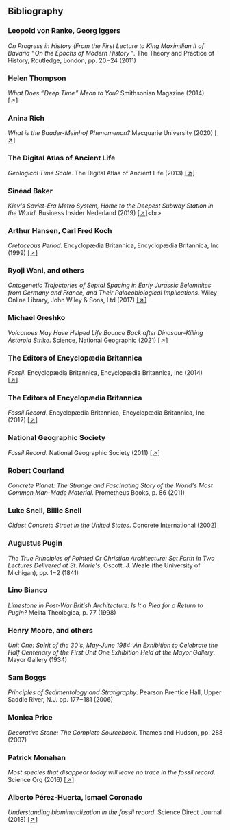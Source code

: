 ## Bibliography

<div class="subchapter">

###   Leopold von Ranke, Georg Iggers

</div>

*On Progress in History (From the First Lecture to King Maximilian II of Bavaria “&hairsp;On the Epochs of Modern History&hairsp;&hairsp;”*. 
The Theory and Practice of History, Routledge, London, pp. 20&hairsp;–&hairsp;24 (2011)<br>

<div class="subchapter">

###   Helen  Thompson  

</div>

*What Does “&hairsp;Deep Time&hairsp;” Mean to You?* Smithsonian Magazine (2014) <br>
[[&hairsp;↗&hairsp;]](https://www.smithsonianmag.com/science-nature/what-does-deep-time-mean-to-you-180952603/)


<div class="subchapter">

###   Anina Rich

</div>

*What is the Baader-Meinhof Phenomenon?* Macquarie University (2020) [[&hairsp;↗&hairsp;]](https://www.lighthouse.mq.edu.au/article/july-2020/What-is-the-Baader-Meinhof-Phenomenon)


<div class="subchapter">

###   The Digital Atlas of Ancient Life

</div>

*Geological Time Scale*. The Digital Atlas of Ancient Life (2013) [[&hairsp;↗&hairsp;]](https://www.digitalatlasofancientlife.org/learn/geological-time/geological-time-scale/)




<div class="subchapter">

###   Sinéad Baker

</div>

*Kiev's Soviet-Era Metro System, Home to the Deepest Subway Station in the World*. Business Insider Nederland (2019) 
[[&hairsp;↗&hairsp;]](https://www.businessinsider.nl/kiev-ukraine-soviet-era-metro-system-beautiful-deepest-world-2019-9?international=true&r=US.)<br>

<div class="subchapter">

###    Arthur Hansen, Carl Fred Koch

</div>

*Cretaceous Period.* Encyclopædia Britannica, Encyclopædia Britannica, Inc (1999) 
[[&hairsp;↗&hairsp;]](https://www.britannica.com/science/Cretaceous-Period.) <br>

<div class="subchapter">

###    Ryoji Wani, and others

</div>

*Ontogenetic Trajectories of Septal Spacing in Early Jurassic Belemnites from Germany and France, and Their Palaeobiological Implications.* Wiley Online Library, John Wiley & Sons, Ltd (2017) 
[[&hairsp;↗&hairsp;]](https://www.onlinelibrary.wiley.com/doi/10.1111/pala.12327.) <br>

<div class="subchapter">

###    Michael Greshko

</div>

 *Volcanoes May Have Helped Life Bounce Back after Dinosaur-Killing Asteroid Strike*. Science, National Geographic (2021)
 [[&hairsp;↗&hairsp;]](https://www.nationalgeographic.com/science/article/volcanoes-helped-life-bounce-back-afterdinosaur-killing-asteroid.) 

<div class="subchapter">

###    The Editors of Encyclopædia Britannica

</div>

*Fossil*. Encyclopædia Britannica, Encyclopædia Britannica, Inc (2014) <br>
[[&hairsp;↗&hairsp;]](https://www.britannica.com/science/fossil. )

<div class="subchapter">

###    The Editors of Encyclopædia Britannica

</div>

*Fossil Record*. Encyclopædia Britannica, Encyclopædia Britannica, Inc (2012)
[[&hairsp;↗&hairsp;]](https://www.britannica.com/science/fossil-record)

<div class="subchapter">

###    National Geographic Society

</div>

*Fossil Record*. National Geographic Society (2011) 
[[&hairsp;↗&hairsp;]](https://www.nationalgeographic.org/topics/resource-library-fossil-record/?q=&page=1&per_page=25.)

<div class="subchapter">

###    Robert Courland

</div>

*Concrete Planet: The Strange and Fascinating Story of the World's Most Common Man-Made Material*. Prometheus Books, p. 86 (2011) 

<div class="subchapter">

###    Luke Snell, Billie Snell

</div>

*Oldest Concrete Street in the United States*. Concrete International (2002) 

<div class="subchapter">

###  Augustus Pugin

</div>

*The True Principles of Pointed Or Christian Architecture: Set Forth in Two Lectures Delivered at St. Marie's*, Oscott. J. Weale (the University of Michigan), pp. 1&hairsp;–&hairsp;2 (1841)<br>

<div class="subchapter">

###   Lino Bianco

</div>

*Limestone in Post-War British Architecture: Is It a Plea for a Return to Pugin?* Melita Theologica, p. 77 (1998) <br>

<div class="subchapter">

###   Henry Moore, and others

</div>

*Unit One: Spirit of the 30's, May-June 1984: An Exhibition to Celebrate the Half Centenary of the First Unit One Exhibition Held at the Mayor Gallery*. Mayor Gallery (1934)  <br>

<div class="subchapter">

###   Sam Boggs

</div>

*Principles of Sedimentology and Stratigraphy*. Pearson Prentice Hall, Upper Saddle River, N.J. pp. 177&hairsp;–&hairsp;181 (2006)

<div class="subchapter">

###   Monica Price 

</div>

*Decorative Stone: The Complete Sourcebook*. Thames and Hudson, pp. 288 (2007)

<div class="subchapter">

###   Patrick Monahan

</div>

*Most species that disappear today will leave no trace in the fossil record*. Science Org (2016)
[[&hairsp;↗&hairsp;]](https://www.science.org/content/article/most-species-disappear-today-will-leave-no-trace-fossil-record)

<div class="subchapter">

###   Alberto Pérez-Huerta, Ismael Coronado

</div>

*Understanding biomineralization in the fossil record*. Science Direct Journal (2018)
[[&hairsp;↗&hairsp;]](https://www.sciencedirect.com/science/article/abs/pii/S0012825217305068)

